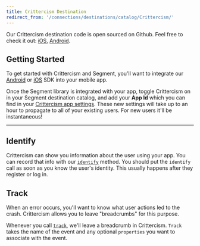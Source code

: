 ```yaml
---
title: Crittercism Destination
redirect_from: '/connections/destinations/catalog/Crittercism/'
---
```


Our Crittercism destination code is open sourced on Github. Feel free to check it out: [iOS](https://github.com/segment-integrations/analytics-ios-integration-crittercism), [Android](https://github.com/segment-integrations/analytics-android-integration-crittercism).

## Getting Started

To get started with Crittercism and Segment, you'll want to integrate our [Android](/docs/connections/sources/catalog/libraries/mobile/android/) or [iOS](/docs/connections/sources/catalog/libraries/mobile/ios/) SDK into your mobile app.

Once the Segment library is integrated with your app, toggle Crittercism on in your Segment destination catalog, and add your **App Id** which you can find in your [Crittercism app settings](https://app.crittercism.com/developers/login). These new settings will take up to an hour to propagate to all of your existing users. For new users it'll be instantaneous!

- - -


## Identify

Crittercism can show you information about the user using your app. You can record that info with our [`identify`](/docs/connections/spec/identify/) method. You should put the `identify` call as soon as you know the user's identity. This usually happens after they register or log in.


## Track

When an error occurs, you'll want to know what user actions led to the crash. Crittercism allows you to leave "breadcrumbs" for this purpose.

Whenever you call [`track`](/docs/connections/spec/track/), we'll leave a breadcrumb in Crittercism. `Track` takes the name of the event and any optional `properties` you want to associate with the event.
